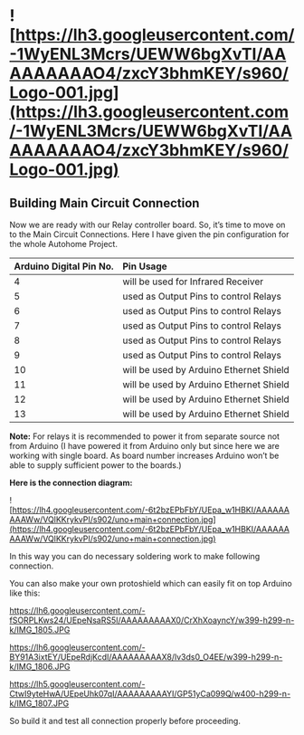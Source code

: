 # ![https://lh3.googleusercontent.com/-1WyENL3Mcrs/UEWW6bgXvTI/AAAAAAAAAO4/zxcY3bhmKEY/s960/Logo-001.jpg](https://lh3.googleusercontent.com/-1WyENL3Mcrs/UEWW6bgXvTI/AAAAAAAAAO4/zxcY3bhmKEY/s960/Logo-001.jpg) #




## Building Main Circuit Connection ##


Now we are ready with our Relay controller board. So, it’s time to move on to the Main Circuit Connections. Here I have given the pin configuration for the whole Autohome Project.



| **Arduino Digital Pin No.** |   **Pin Usage**   |
|:----------------------------|:------------------|
|4                            |will be used for Infrared Receiver|
|5                            |used as Output Pins to control Relays|
|6                            |used as Output Pins to control Relays|
|7                            |used as Output Pins to control Relays|
|8                            |used as Output Pins to control Relays|
|9                            |used as Output Pins to control Relays|
|10                           |will be used by Arduino Ethernet Shield|
|11                           |will be used by Arduino Ethernet Shield|
|12                           |will be used by Arduino Ethernet Shield|
|13                           |will be used by Arduino Ethernet Shield|




**Note:** For relays it is recommended to power it from separate source not from Arduino (I have powered it from Arduino only but since here we are working with single board. As board number increases Arduino won’t be able to supply sufficient power to the boards.)

**Here is the connection diagram:**


![https://lh4.googleusercontent.com/-6t2bzEPbFbY/UEpa_w1HBKI/AAAAAAAAAWw/VQlKKrykvPI/s902/uno+main+connection.jpg](https://lh4.googleusercontent.com/-6t2bzEPbFbY/UEpa_w1HBKI/AAAAAAAAAWw/VQlKKrykvPI/s902/uno+main+connection.jpg)


In this way you can do necessary soldering work to make following connection.


You can also make your own protoshield which can easily fit on top Arduino like this:

https://lh6.googleusercontent.com/-fSORPLKws24/UEpeNsaRS5I/AAAAAAAAAX0/CrXhXoayncY/w399-h299-n-k/IMG_1805.JPG



https://lh6.googleusercontent.com/-BY91A3ixtEY/UEpeRdjKcdI/AAAAAAAAAX8/lv3ds0_O4EE/w399-h299-n-k/IMG_1806.JPG




https://lh5.googleusercontent.com/-CtwI9yteHwA/UEpeUhk07qI/AAAAAAAAAYI/GP51yCa099Q/w400-h299-n-k/IMG_1807.JPG


So build it and test all connection properly before proceeding.

